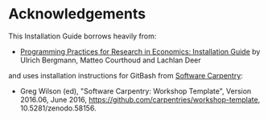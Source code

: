 # Acknowledgements

This Installation Guide borrows heavily from:

* [Programming Practices for Research in Economics: Installation Guide][pp4rs-2020] by Ulrich Bergmann, Matteo Courthoud and Lachlan Deer

and uses installation instructions for GitBash from [Software Carpentry][swc]:

* Greg Wilson (ed), "Software Carpentry: Workshop Template", Version
2016.06, June 2016, https://github.com/carpentries/workshop-template,
10.5281/zenodo.58156.

[pp4rs-2020]: https://pp4rs.github.io/2020-uzh-installation-guide/
[swc]: http://software-carpentry.org/
